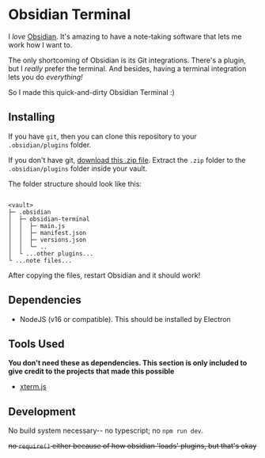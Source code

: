# Obsidian Terminal

I *love* [Obsidian](https://obsidian.md). It's amazing to have a note-taking software that lets me work how I want to.

The only shortcoming of Obsidian is its Git integrations. There's a plugin, but I *really* prefer the terminal. And besides, having a terminal integration lets you do *everything!*

So I made this quick-and-dirty Obsidian Terminal :)

## Installing

If you have `git`, then you can clone this repository to your `.obsidian/plugins` folder.

If you don't have git, [download this .zip file](https://github.com/chlohal/obsidian-terminal/archive/refs/tags/1.0.0.zip). Extract the `.zip` folder to the `.obsidian/plugins` folder inside your vault.

The folder structure should look like this:

```

<vault>
├─ .obsidian
│  ├─ obsidian-terminal
│  │  ├─ main.js
│  │  ├─ manifest.json
│  │  ├─ versions.json
│  │  └─ ..
│  └ ...other plugins...
└ ...note files...
```

After copying the files, restart Obsidian and it should work!

## Dependencies

- NodeJS (v16 or compatible). This should be installed by Electron

## Tools Used

**You don't need these as dependencies. This section is only included to give credit to the projects that made this possible**

- [xterm.js](https://github.com/xtermjs/xterm.js)

## Development

No build system necessary-- no typescript; no `npm run dev`. 

~~no `require()` either because of how obsidian 'loads' plugins, but  that's okay~~